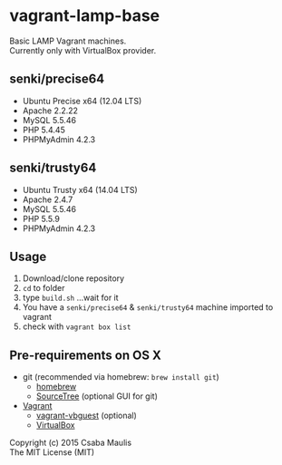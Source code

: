 # vagrant-lamp-base
Basic LAMP Vagrant machines.  
Currently only with VirtualBox provider.

## senki/precise64
- Ubuntu Precise x64 (12.04 LTS)
- Apache 2.2.22 
- MySQL 5.5.46
- PHP  5.4.45
- PHPMyAdmin 4.2.3

## senki/trusty64
- Ubuntu Trusty x64 (14.04 LTS)
- Apache 2.4.7 
- MySQL 5.5.46
- PHP 5.5.9
- PHPMyAdmin 4.2.3

## Usage
1. Download/clone repository
2. `cd` to folder
3. type `build.sh` ...wait for it
4. You have a `senki/precise64` & `senki/trusty64` machine imported to vagrant
5. check with `vagrant box list`

## Pre-requirements on OS X
- git (recommended via homebrew: `brew install git`)
    - [homebrew](http://brew.sh)
    - [SourceTree](https://www.sourcetreeapp.com) (optional GUI for git)
- [Vagrant](https://www.vagrantup.com)
    - [vagrant-vbguest](https://github.com/dotless-de/vagrant-vbguest) (optional)  
    - [VirtualBox](https://www.virtualbox.org)

Copyright (c) 2015 Csaba Maulis  
The MIT License (MIT)
